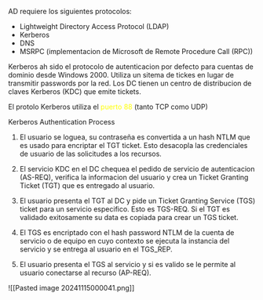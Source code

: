 AD requiere los siguientes protocolos:
- Lightweight Directory Access Protocol (LDAP)
- Kerberos
- DNS
- MSRPC (implementacion de Microsoft de Remote Procedure Call (RPC))

Kerberos ah sido el protocolo de autenticacion por defecto para cuentas de dominio desde Windows 2000.
Utiliza un sitema de tickes en lugar de transmitir passwords por la red. Los DC tienen un centro de distribucion de claves Kerberos (KDC) que emite tickets.

El protolo Kerberos utiliza el <span style="color:yellow">puerto 88</span> (tanto TCP como UDP) 

Kerberos Authentication Process
1. El usuario se loguea, su contraseña es convertida a un hash NTLM que es usado para encriptar el TGT ticket. Esto desacopla las credenciales de usuario de las solicitudes a los recursos.

2. El servicio KDC en el DC chequea el pedido de servicio de autenticacion (AS-REQ), verifica la informacion del usuario y crea un Ticket Granting Ticket (TGT) que es entregado al usuario.

3. El usuario presenta el TGT al DC y pide un Ticket Granting Service (TGS) ticket para un servicio especifico. Esto es TGS-REQ. Si el TGT es validado exitosamente su data es copiada para crear un TGS ticket.

4. El TGS es encriptado con el hash password NTLM de la cuenta de servicio o de equipo en cuyo contexto se ejecuta la instancia del servicio y se entrega al usuario en el TGS_REP.

5. El usuario presenta el TGS al servicio y si es valido se le permite al usuario conectarse al recurso (AP-REQ).

![[Pasted image 20241115000041.png]]